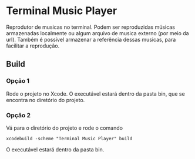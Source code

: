 # Terminal Music Player

Reprodutor de musicas no terminal. Podem ser reproduzidas músicas armazenadas localmente ou algum arquivo de musica externo (por meio da url). Também é possível armazenar a referência dessas musicas,  para facilitar a reprodução.

## Build

### Opção 1
Rode o projeto no Xcode. O executável estará dentro da pasta bin, que se encontra no diretório do projeto.

### Opção 2
Vá para o diretório do projeto e rode o comando
```shell
xcodebuild -scheme "Terminal Music Player" build
```
O executável estará dentro da pasta bin.

